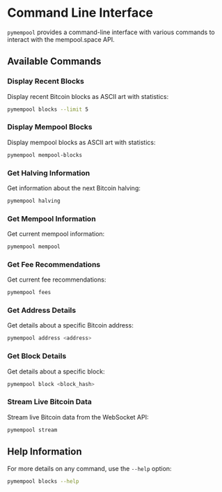 # Command Line Interface

`pymempool` provides a command-line interface with various commands to interact with the mempool.space API.

## Available Commands

### Display Recent Blocks

Display recent Bitcoin blocks as ASCII art with statistics:

```bash
pymempool blocks --limit 5
```

### Display Mempool Blocks

Display mempool blocks as ASCII art with statistics:

```bash
pymempool mempool-blocks
```

### Get Halving Information

Get information about the next Bitcoin halving:

```bash
pymempool halving
```

### Get Mempool Information

Get current mempool information:

```bash
pymempool mempool
```

### Get Fee Recommendations

Get current fee recommendations:

```bash
pymempool fees
```

### Get Address Details

Get details about a specific Bitcoin address:

```bash
pymempool address <address>
```

### Get Block Details

Get details about a specific block:

```bash
pymempool block <block_hash>
```

### Stream Live Bitcoin Data

Stream live Bitcoin data from the WebSocket API:

```bash
pymempool stream
```

## Help Information

For more details on any command, use the `--help` option:

```bash
pymempool blocks --help
```
